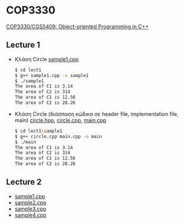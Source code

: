# COP3330

[COP3330/CGS5409: Object-oriented Programming in C++](http://www.cs.fsu.edu/~xyuan/cop3330/)

## Lecture 1

* Κλάση Circle [sample1.cpp](./lect1/sample1.cpp)

    ```sh
    $ cd lect1
    $ g++ sample1.cpp -o sample1
    $ ./sample1
    The area of C1 is 3.14
    The area of C2 is 314
    The area of C1 is 12.56
    The area of C2 is 28.26
    ```

* Κλάση Circle (διάσπαση κώδικα σε header file, implementation file, main) [circle.hpp](./lect1/sample1/circle.hpp), [circle.cpp](./lect1/sample1/circle.cpp), [main.cpp](./lect1/sample1/main.cpp)

    ```sh
    $ cd lect1\sample1
    $ g++ circle.cpp main.cpp -o main
    $ ./main
    The area of C1 is 3.14
    The area of C2 is 314
    The area of C1 is 12.56
    The area of C2 is 28.26
    ```

## Lecture 2

* [sample1.cpp](./lect2/sample1.cpp)
* [sample2.cpp](./lect2/sample2.cpp)
* [sample3.cpp](./lect2/sample3.cpp)
* [sample4.cpp](./lect2/sample4.cpp)